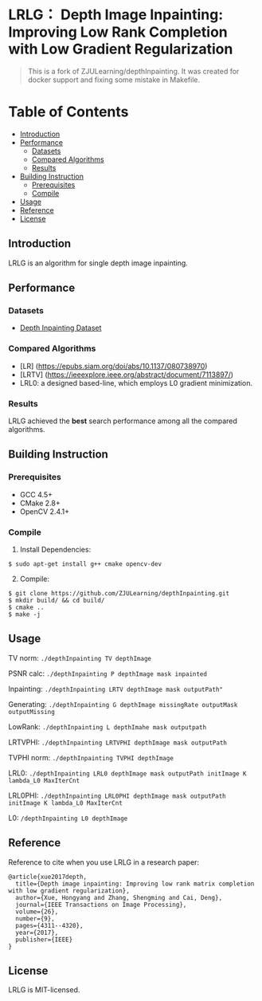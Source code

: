 # LRLG： Depth Image Inpainting: Improving Low Rank Completion with Low Gradient Regularization

> This is a fork of ZJULearning/depthInpainting. It was created for docker support and fixing some mistake in Makefile.

Table of Contents
=================
<!--ts-->
* [Introduction](#introduction)
* [Performance](#performance)
	 * [Datasets](#datasets)
	 * [Compared Algorithms](#compared-algorithms)
	 * [Results](#results)
* [Building Instruction](#building-instruction)
	 * [Prerequisites](#prerequisites)
	 * [Compile](#compile-on-ubuntudebian)
* [Usage](#usage)
* [Reference](#reference)
* [License](#license)
<!--te-->

## Introduction
LRLG is an algorithm for single depth image inpainting.

## Performance

### Datasets

+ [Depth Inpainting Dataset](http://www.cad.zju.edu.cn/home/dengcai/Data/depthinpaint/DepthInpaintData.html)

### Compared Algorithms


+ [LR] (https://epubs.siam.org/doi/abs/10.1137/080738970)
+ [LRTV] (https://ieeexplore.ieee.org/abstract/document/7113897/) 
+ LRL0: a designed based-line, which employs L0 gradient minimization.


### Results
LRLG achieved the **best** search performance among all the compared algorithms.

## Building Instruction

### Prerequisites

+ GCC 4.5+ 
+ CMake 2.8+
+ OpenCV 2.4.1+


### Compile

1. Install Dependencies:

```shell
$ sudo apt-get install g++ cmake opencv-dev
```

2. Compile:

```shell
$ git clone https://github.com/ZJULearning/depthInpainting.git
$ mkdir build/ && cd build/
$ cmake ..
$ make -j
```

## Usage
  TV norm:  ``` ./depthInpainting TV depthImage ```

  PSNR calc: ``` ./depthInpainting P depthImage mask inpainted ```

  Inpainting: ``` ./depthInpainting LRTV depthImage mask outputPath" ```

  Generating: ``` ./depthInpainting G depthImage missingRate outputMask outputMissing ```

  LowRank: ``` ./depthInpainting L depthImahe mask outputpath ```

  LRTVPHI: ``` ./depthInpainting LRTVPHI depthImage mask outputPath ```

  TVPHI norm: ``` ./depthInpainting TVPHI depthImage ```

  LRL0: ``` ./depthInpainting LRL0 depthImage mask outputPath initImage K lambda_L0 MaxIterCnt ```

  LRL0PHI: ``` ./depthInpainting LRL0PHI depthImage mask outputPath initImage K lambda_L0 MaxIterCnt ```
  
  L0: ``` /depthInpainting L0 depthImage ```

## Reference

Reference to cite when you use LRLG in a research paper:
```
@article{xue2017depth,
  title={Depth image inpainting: Improving low rank matrix completion with low gradient regularization},
  author={Xue, Hongyang and Zhang, Shengming and Cai, Deng},
  journal={IEEE Transactions on Image Processing},
  volume={26},
  number={9},
  pages={4311--4320},
  year={2017},
  publisher={IEEE}
}
```

## License

LRLG is MIT-licensed.

